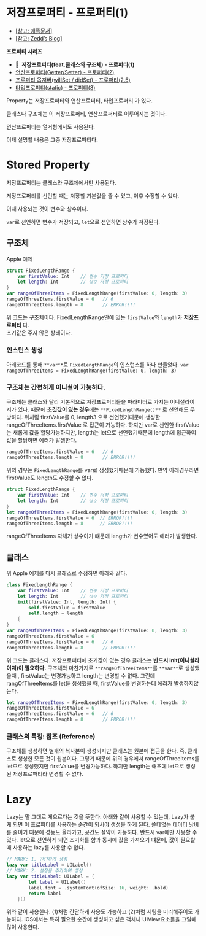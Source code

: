 # 저장프로퍼티 - 프로퍼티(1)

- [[참고: 애플문서]](https://docs.swift.org/swift-book/LanguageGuide/Properties.html)
- [[참고: Zedd’s Blog]](https://zeddios.tistory.com/243)

**프로퍼티 시리즈**

- **🍊  저장프로퍼티(feat.클래스와 구조체) - 프로퍼티(1)**
- [연산프로퍼티(Getter/Setter) - 프로퍼티(2)](https://github.com/isGeekCode/TIL/blob/main/swift/aboutProperty2.md)
- [프로퍼티 옵저버(willSet / didSet) - 프로퍼티(2.5)](https://github.com/isGeekCode/TIL/blob/main/swift/aboutProperty205.md)
- [타입프로퍼티(static) - 프로퍼티(3)](https://github.com/isGeekCode/TIL/blob/main/swift/aboutProperty3.md)


Property는 저장프로퍼티와 연산프로퍼티, 타입프로퍼티 가 있다.

클래스나 구조체는 이 저장프로퍼티, 연산프로퍼티로 이루어지는 것이다.

연산프로퍼티는 열거형에서도 사용된다. 

이제 설명할 내용은 그중 저장프로퍼티다.

# Stored Property

저장프로퍼티는 클래스와 구조체에서만 사용된다.

저장프로퍼티를 선언할 때는 저장할 기본값을 줄 수 있고, 이후 수정할 수 있다.

이때 사용되는 것이 변수와 상수이다. 

 `var`로 선언하면 변수가 저장되고, `let`으로 선언하면 상수가 저장된다. 

## 구조체

Apple 예제

```swift
struct FixedLengthRange {
    var firstValue: Int    // 변수 저장 프로퍼티
    let length: Int        // 상수 저장 프로퍼티
}
var rangeOfThreeItems = FixedLengthRange(firstValue: 0, length: 3)
rangeOfThreeItems.firstValue = 6   // 6
rangeOfThreeItems.length = 8       // ERROR!!!!
```
위 코드는 구조체이다.
FixedLengthRange안에 있는  `firstValue`와  `length`가  **저장프로퍼티** 다.  
초기값은 주지 않은 상태이다. 
### 인스턴스 생성
아래코드를 통해 `**var**`로 `FixedLengthRange`의 인스턴스를 하나 만들었다.
`var rangeOfThreeItems = FixedLengthRange(firstValue: 0, length: 3)`
### 구조체는 간편하게 이니셜이 가능하다.
구조체는 클래스와 달리 기본적으로 저장프로퍼티들을 파라미터로 가지는 이니셜라이저가 있다. 
때문에 **초깃값이 있는 경우**에는 `**FixedLengthRange()**` 로 선언해도 무방하다. 
위처럼 firstValue를 0, length3 으로 선언했기때문에
생성한 rangeOfThreeItems.firstValue 로 접근이 가능하다. 
하지만 var로 선언한 firstValue는 새롭게 값을 할당가능하지만, length는 let으로 선언했기때문에 length에 접근하여 값을 할당하면 에러가 발생한다. 
```swift
rangeOfThreeItems.firstValue = 6   // 6
rangeOfThreeItems.length = 8       // ERROR!!!!
```
위의 경우는 `FixedLengthRange`를 var로 생성했기때문에 가능했다. 만약 아래경우라면  firstValue도 length도 수정할 수 없다. 
```swift
struct FixedLengthRange {
    var firstValue: Int    // 변수 저장 프로퍼티
    let length: Int        // 상수 저장 프로퍼티
}
let rangeOfThreeItems = FixedLengthRange(firstValue: 0, length: 3)
rangeOfThreeItems.firstValue = 6  // ERROR!!!!
rangeOfThreeItems.length = 8      // ERROR!!!!
```
rangeOfThreeItems 자체가 상수이기 떄문에 length가 변수였어도 에러가 발생한다. 
## 클래스
위 Apple 예제를 다시 클래스로 수정하면 아래와 같다. 
```swift
class FixedLengthRange {
    var firstValue: Int    // 변수 저장 프로퍼티
    let length: Int        // 상수 저장 프로퍼티
    init(firstValue: Int, length: Int) {
        self.firstValue = firstValue
        self.length = length
    {
}
var rangeOfThreeItems = FixedLengthRange(firstValue: 0, length: 3)
rangeOfThreeItems.firstValue = 6
rangeOfThreeItems.firstValue = 6   // 6
rangeOfThreeItems.length = 8       // ERROR!!!!
```
위 코드는 클래스다.
저장프로퍼티에 초기값이 없는 경우 클래스는 **반드시 init(이니셜라이저)이 필요하다.**
구조체와 마찬가지로 `**rangeOfThreeItems**`를 `**var**`로 생성했을때 , firstValue는 변경가능하고 length는 변경할 수 없다.
그런데 rangOfThreeItems를 let을 생성했을 때, 
firstValue를 변경하는데 에러가 발생하지않는다.
```swift
let rangeOfThreeItems = FixedLengthRange(firstValue: 0, length: 3)
rangeOfThreeItems.firstValue = 6
rangeOfThreeItems.firstValue = 6   // 6
rangeOfThreeItems.length = 8       // ERROR!!!!
```
### 클래스의 특징: 참조 (Reference)
구조체를 생성하면 별개의 복사본이 생성되지만 클래스는 원본에 접근을 한다. 즉, 클래스로 생성한 모든 것이 원본이다. 
그렇기 때문에 위의 경우에서 rangeOfThreeItems를 let으로 생성했지만 firstValue를 변경가능하다. 
하지만 length는 애초에 let으로 생성된 저장프로퍼티라 변경할 수 없다. 
# Lazy
Lazy는 말 그대로 게으르다는 것을 뜻한다. 아래와 같이 사용할 수 있는데, Lazy가 붙게 되면
이 프로퍼티를 사용하는 순간이 되서야 생성을 하게 된다. 쓸데없는 데이터 낭비를 줄이기 때문에 성능도 올라가고, 공간도 절약이 가능하다. 반드시 var에만 사용할 수 있다. let으로 선언하게 되면 초기화를 함과 동시에 값을 가져오기 떄문에, 값이 필요할 때 사용하는 lazy를 사용할 수 없다. 
```swift
// MARK: 1. 간단하게 생성
lazy var titleLabel = UILabel()
// MARK: 2. 설정을 추가하여 생성
lazy var titleLabel: UILabel = {
        let label = UILabel()
        label.font = .systemFont(ofSize: 16, weight: .bold)
        return label
    }()
```
위와 같이 사용한다.  (1)처럼 간단하게 사용도 가능하고 (2)처럼 세팅을 미리해주어도 가능하다.
iOS에서는 특히 필요한 순간에 생성하고 싶은 객체나 UIView요소들을 그릴때 많이 사용한다.

